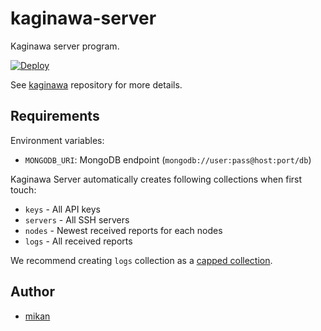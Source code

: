kaginawa-server
===============

Kaginawa server program.

[![Deploy](https://www.herokucdn.com/deploy/button.svg)](https://heroku.com/deploy?template=https://github.com/kaginawa/kaginawa-server)


See [kaginawa](https://github.com/kaginawa/kaginawa) repository for more details.

## Requirements

Environment variables:

- `MONGODB_URI`: MongoDB endpoint (`mongodb://user:pass@host:port/db`)

Kaginawa Server automatically creates following collections when first touch:

- `keys` - All API keys
- `servers` - All SSH servers
- `nodes` - Newest received reports for each nodes
- `logs` - All received reports

We recommend creating `logs` collection as a [capped collection](https://docs.mongodb.com/manual/core/capped-collections/).

## Author

- [mikan](https://github.com/mikan)
